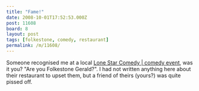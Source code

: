 ```yaml
---
title: "Fame!"
date: 2008-10-01T17:52:53.000Z
post: 11608
board: 8
layout: post
tags: [folkestone, comedy, restaurant]
permalink: /m/11608/
---
```

Someone recognised me at a local <a href="/wiki/lone+star+comedy+comedy+event">Lone Star Comedy | comedy event</a>, was it you? "Are you Folkestone Gerald?". I had not written anything here about their restaurant to upset them, but a friend of theirs (yours?) was quite pissed off.
